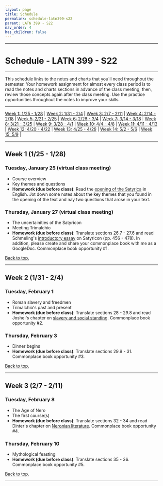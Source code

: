 ```yaml
---
layout: page
title: Schedule
permalink: schedule-latn399-s22
parent: LATN 399 - S22
nav_order: 4
has_children: false
---
```

***

# Schedule - LATN 399 - S22

***

This schedule links  to the notes and charts that you'll need throughout the semester. Your homework assignment for almost every class period is to read the notes and charts sections in advance of the class meeting; then, review those concepts again after the class meeting. Use the practice opportunities throughout the notes to improve your skills.

***

[Week 1: 1/25 - 1/28](#week-1) \| [Week 2: 1/31 - 2/4](#week-2) \| [Week 3: 2/7 - 2/11](#week-3) \|
[Week 4: 2/14 - 2/18](#week-4) \| [Week 5: 2/21 - 2/25](#week-5) \| [Week 6: 2/28 - 3/4](#week-6) \|
[Week 7: 3/14 - 3/18](#week-7) \| [Week 8: 3/21 - 3/25](#week-8) \| [Week 9: 3/28 - 4/1](#week-9) \|
[Week 10: 4/4 - 4/8](#week-10) \| [Week 11: 4/11 - 4/13](#week-11) \| [Week 12: 4/20 - 4/22](#week-12) \|
[Week 13: 4/25 - 4/29](#week-13) \| [Week 14: 5/2 - 5/6](#week-14) \| [Week 15: 5/9](#week-15) \|

***

## Week 1 (1/25 - 1/28)

### Tuesday, January 25 (virtual class meeting)
- Course overview
- Key themes and questions
- **Homework (due before class)**: Read the [opening of the Satyrica](https://www.poetryintranslation.com/PITBR/Latin/PetroniusSatyriconPartI.php) in English. Jot down some notes about the key themes that you found in the opening of the text and nay two questions that arose in your text.

### Thursday, January 27 (virtual class meeting)
- The uncertainities of the Satyricon
- Meeting Trimalchio 
- **Homework (due before class)**: Translate sections 26.7 - 27.6 and read Schmeling's [introductory essay](https://drive.google.com/file/d/1W_e8shQdZrIkm7ENnOgXWo8K9j27GWol/view?usp=sharing) on Satyricon (pp. 456 - 478). In addition, please create and share your commonplace book with me as a GoogleDoc. Commonplace book opportunity #1.

[Back to top.](#top)

***

## Week 2 (1/31 - 2/4)

### Tuesday, February 1
- Roman slavery and freedmen
- Trimalchio's past and present
- **Homework (due before class)**: Translate sections 28 - 29.8 and read Joshel's chapter on [slavery and social standing](https://drive.google.com/file/d/1PBHA-ASWpfCJwLUXQ0o5QSi6zKVtznue/view?usp=sharing). Commonplace book opportunity #2.

### Thursday, February 3
- Dinner begins
- **Homework (due before class)**: Translate sections 29.9 - 31. Commonplace book opportunity #3.

[Back to top.](#top)

***

## Week 3 (2/7 - 2/11)

### Tuesday, February 8
- The Age of Nero
- The first course(s)
- **Homework (due before class)**: Translate sections 32 - 34 and read Dinter's chapter on [Neronian literature](https://drive.google.com/file/d/1xuMt9xRSS_y9NDm-eoBiEHadq_Z10hAt/view?usp=sharing). Commonplace book opportunity #4.

### Thursday, February 10
- Mythological feasting
- **Homework (due before class)**: Translate sections 35 - 36. Commonplace book opportunity #5.

[Back to top.](#top)

***
